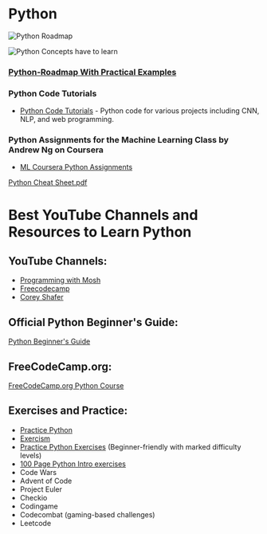 
# Python
![Python Roadmap](https://user-images.githubusercontent.com/110838853/226801494-9b9886b8-cd0d-4fc0-897a-d083a12b08f2.png)



![Python Concepts have to learn](https://user-images.githubusercontent.com/110838853/227679196-56e33ec0-e082-4608-981c-c46a0dbd71c5.jpg)


### [Python-Roadmap With Practical Examples](https://github.com/hemansnation/Python-Roadmap)


### Python Code Tutorials
- [Python Code Tutorials](https://github.com/x4nth055/pythoncode-tutorials) - Python code for various projects including CNN, NLP, and web programming.

### Python Assignments for the Machine Learning Class by Andrew Ng on Coursera
- [ML Coursera Python Assignments](https://github.com/dibgerge/ml-coursera-python-assignments)

[Python Cheat Sheet.pdf](https://github.com/chethanhn29/Data-science-ML-and-DL-Resources/files/11067704/Python.Cheat.Sheet.pdf)

# Best YouTube Channels and Resources to Learn Python

## YouTube Channels:
- [Programming with Mosh](https://www.youtube.com/watch?v=_uQrJ0TkZlc)
- [Freecodecamp](https://www.youtube.com/watch?v=rfscVS0vtbw&pp=ygUHcHl0aG9uIA%3D%3D)
- [Corey Shafer](https://www.youtube.com/watch?v=YYXdXT2l-Gg&list=PL-osiE80TeTt2d9bfVyTiXJA-UTHn6WwU)

## Official Python Beginner's Guide:
[Python Beginner's Guide](https://wiki.python.org/moin/BeginnersGuide)

## FreeCodeCamp.org:
[FreeCodeCamp.org Python Course](https://www.freecodecamp.org/learn/)

## Exercises and Practice:
- [Practice Python](https://www.practicepython.org/)
- [Exercism](https://exercism.io/)
- [Practice Python Exercises](https://www.practicepython.org/) (Beginner-friendly with marked difficulty levels)
- [100 Page Python Intro exercises](https://github.com/learnbyexample/100_page_python_intro/blob/main/exercises/Exercises.md)
- Code Wars
- Advent of Code
- Project Euler
- Checkio
- Codingame
- Codecombat (gaming-based challenges)
- Leetcode










